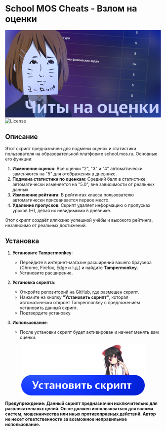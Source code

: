 # School MOS Cheats - Взлом на оценки
![Читы на оценки](https://github.com/Diramix/School-MOS-Cheats/blob/main/doc/doc_image.png?raw=true)
![License](https://img.shields.io/github/license/johnturner4004/readme-generator.svg?style=for-the-badge)

## Описание
Этот скрипт предназначен для подмены оценок и статистики пользователя на образовательной платформе school.mos.ru. Основные его функции:

1. **Изменение оценок**: Все оценки "2", "3" и "4" автоматически заменяются на "5" для отображения в дневнике.
2. **Подмена статистики по оценкам**: Средний балл в статистике автоматически изменяется на "5.0", вне зависимости от реальных данных.
3. **Изменение рейтинга**: В рейтингах класса пользователю автоматически присваивается первое место.
4. **Удаление пропусков**: Скрипт удаляет информацию о пропусках уроков (Н), делая их невидимыми в дневнике.

Этот скрипт создаёт иллюзию успешной учёбы и высокого рейтинга, независимо от реальных достижений.

## Установка
1. **Установите Tampermonkey**:
   - Перейдите в интернет-магазин расширений вашего браузера (Chrome, Firefox, Edge и т.д.) и найдите **Tampermonkey**.
   - Установите расширение.

2. **Установка скрипта**:
   - Откройте репозиторий на GitHub, где размещен скрипт.
   - Нажмите на кнопку **"Установить скрипт"**, которая автоматически откроет Tampermonkey с предложением установить данный скрипт.
   - Подтвердите установку.

3. **Использование**:
   - После установки скрипт будет активирован и начнет менять вам оценки.

<p align="center">
  <a href="https://github.com/Diramix/School-MOS-Cheats/raw/main/smc.user.js" class="image-button">
      <img width="400" src="https://github.com/Diramix/School-MOS-Cheats/blob/main/doc/install_button.png?raw=true" alt="Install Button">
  </a>
</p>

**Предупреждение: Данный скрипт предназначен исключительно для развлекательных целей. Он не должен использоваться для взлома систем, мошенничества или иных противоправных действий. Автор не несет ответственности за возможное неправильное использование.**
